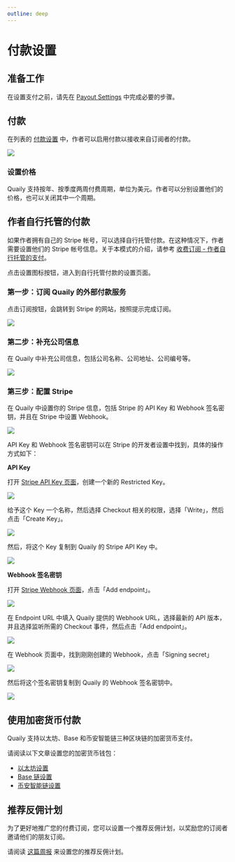 ```yaml
---
outline: deep
---
```


# 付款设置

## 准备工作

在设置支付之前，请先在 [Payout Settings](./payout-settings.md) 中完成必要的步骤。

## 付款

在列表的 [付款设置](https://quaily.com/dashboard/lists/@current/settings/payment) 中，作者可以启用付款以接收来自订阅者的付款。

![](/images/screenshots/payment-settings-01.webp)

### 设置价格

Quaily 支持按年、按季度两周付费周期，单位为美元。作者可以分别设置他们的价格，也可以关闭其中一个周期。

## 作者自行托管的付款

如果作者拥有自己的 Stripe 帐号，可以选择自行托管付款。在这种情况下，作者需要设置他们的 Stripe 帐号信息。关于本模式的介绍，请参考 [收费订阅 - 作者自行托管的支付](./premium.md)。

点击设置图标按钮，进入到自行托管付款的设置页面。

### 第一步：订阅 Quaily 的外部付款服务

点击订阅按钮，会跳转到 Stripe 的网站，按照提示完成订阅。

![](/images/screenshots/payment-settings-02.webp)

### 第二步：补充公司信息

在 Quaily 中补充公司信息，包括公司名称、公司地址、公司编号等。

![](/images/screenshots/payment-settings-03.webp)

### 第三步：配置 Stripe

在 Quaily 中设置你的 Stripe 信息，包括 Stripe 的 API Key 和 Webhook 签名密钥，并且在 Stripe 中设置 Webhook。

![](/images/screenshots/payment-settings-04.webp)

API Key 和 Webhook 签名密钥可以在 Stripe 的开发者设置中找到，具体的操作方式如下：

**API Key**

打开 [Stripe API Key 页面](https://dashboard.stripe.com/apikeys)，创建一个新的 Restricted Key。

![](/images/screenshots/create-stripe-api-key-01.webp)

给予这个 Key 一个名称，然后选择 Checkout 相关的权限，选择「Write」，然后点击「Create Key」。

![](/images/screenshots/create-stripe-api-key-02.webp)

然后，将这个 Key 复制到 Quaily 的 Stripe API Key 中。

![](/images/screenshots/create-stripe-api-key-03.webp)

**Webhook 签名密钥**

打开 [Stripe Webhook 页面](https://dashboard.stripe.com/webhooks)，点击「Add endpoint」。

![](/images/screenshots/create-stripe-webhook-01.webp)

在 Endpoint URL 中填入 Quaily 提供的 Webhook URL，选择最新的 API 版本，并且选择监听所需的 Checkout 事件，然后点击「Add endpoint」。

![](/images/screenshots/create-stripe-webhook-02.webp)

在 Webhook 页面中，找到刚刚创建的 Webhook，点击「Signing secret」

![](/images/screenshots/create-stripe-webhook-03.webp)

然后将这个签名密钥复制到 Quaily 的 Webhook 签名密钥中。

![](/images/screenshots/create-stripe-webhook-04.webp)

## 使用加密货币付款

Quaily 支持以太坊、Base 和币安智能链三种区块链的加密货币支付。

请阅读以下文章设置您的加密货币钱包：

- [以太坊设置](https://quaily.com/quail-zh/p/how-to-enable-eth-blockchain-payment-for-newsletter)
- [Base 链设置](https://quaily.com/quail-zh/p/how-to-enable-base-blockchain-payment-for-newsletter)
- [币安智能链设置](https://quaily.com/quail-zh/p/how-to-enable-bsc-blockchain-payment-for-your-newsletter)

## 推荐反佣计划

为了更好地推广您的付费订阅，您可以设置一个推荐反佣计划，以奖励您的订阅者邀请他们的朋友订阅。

请阅读 [这篇周报](https://quaily.com/quail-zh/p/quail-weekly-40) 来设置您的推荐反佣计划。
